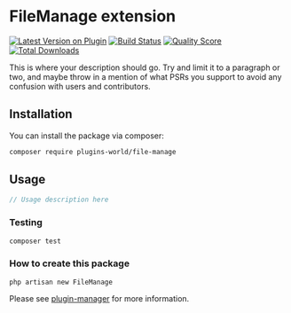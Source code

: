 # FileManage extension

[![Latest Version on Plugin](https://img.shields.io/packagist/v/plugins-world/file-manage.svg?style=flat-square)](https://packagist.org/packages/plugins-world/file-manage)
[![Build Status](https://img.shields.io/travis/plugins-world/file-manage/master.svg?style=flat-square)](https://travis-ci.org/plugins-world/file-manage)
[![Quality Score](https://img.shields.io/scrutinizer/g/plugins-world/file-manage.svg?style=flat-square)](https://scrutinizer-ci.com/g/plugins-world/file-manage)
[![Total Downloads](https://img.shields.io/packagist/dt/plugins-world/file-manage.svg?style=flat-square)](https://packagist.org/packages/plugins-world/file-manage)

This is where your description should go. Try and limit it to a paragraph or two, and maybe throw in a mention of what PSRs you support to avoid any confusion with users and contributors.

## Installation

You can install the package via composer:

```bash
composer require plugins-world/file-manage
```

## Usage

``` php
// Usage description here
```

### Testing

``` bash
composer test
```

### How to create this package

`php artisan new FileManage`

Please see [plugin-manager](https://github.com/fresns/plugin-manager) for more information.
